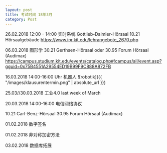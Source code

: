 ```yaml
---
layout: post
title: 考试时间 18年3月
category: Post
---
```



26.02.2018 12:00 - 14:00   实时系统 
Gottlieb-Daimler-Hörsaal 10.21 Hörsaalgebäude
https://www.ipr.kit.edu/lehrangebote_2670.php


06.03.2018                 图形学
30.21 Gerthsen-Hörsaal oder
30.95 Forum Hörsaal (Audimax)
https://campus.studium.kit.edu/events/catalog.php#!campus/all/event.asp?gguid=0x75B4551A29554ED19B99F9C888A872FB



16.03.2018 14:00-16:00 Uhr 机器人
![robotik]({{ "/images/klausurentermin.png" | absolute_url }})


25.03//30.03.2018          工业4.0
last week of March      

20.03.2018 14:00-16:00     电信网络协议


10.21 Carl-Benz-Hörsaal
30.95 Forum Hörsaal (Audimax)





01.02.2018 数字签名

01.02.2018 非对称加密方法

03.02.2018 数据库拓展
